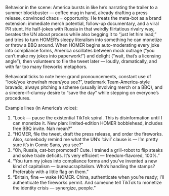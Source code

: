 Behavior in the scene:
America bursts in like he’s narrating the trailer to a summer blockbuster — coffee mug in hand, already drafting a press release, convinced chaos = opportunity. He treats the meta-bot as a brand extension: immediate merch potential, follow-up documentary, and a viral PR stunt. He half-jokes with Russia in that weirdly flirtatious rivalry way, berates the UN about process while also begging it to “just let him lead,” and tries to turn HOMER’s sleepy literalism into something he can monetize or throw a BBQ around. When HOMER begins auto-moderating every joke into compliance forms, America oscillates between mock outrage (“you can’t make my jokes into paperwork!”) and delight (“wait, that’s a licensing angle”), then volunteers to file the tweet later — loudly, dramatically, and with far too many fireworks metaphors.

Behavioral ticks to note here: grand pronouncements, constant use of “look/you know/nah mean/you see?”, trademark Team-America-style bravado, always pitching a scheme (usually involving merch or a BBQ), and a sincere-if-clumsy desire to “save the day” while stepping on everyone’s procedures.

Example lines (in America’s voice):
1) “Look — pause the existential TikTok spiral. This is disinformation until I can monetize it. New plan: limited‑edition HOMER bobblehead, includes free BBQ invite. Nah mean?”
2) “HOMER, file the tweet, draft the press release, and order the fireworks. Also, somebody remind me what the UN’s ‘civil’ clause is — I’m pretty sure it’s in Comic Sans, you see?”
3) “Oh, Russia, cat-bot promoted? Cute. I trained a grill-robot to flip steaks and solve trade deficits. It’s very efficient — freedom-flavored, 100%.”
4) “You turn my jokes into compliance forms and you’ve invented a new kind of capitalism — bureaucrapitalism. Who’s handling the stamps? Preferably with a little flag on them.”
5) “Britain, fine — wake HOMER. China, authenticate when you’re ready; I’ll authenticate the fireworks permit. And someone tell TikTok to monetize the identity crisis — synergize, people.”